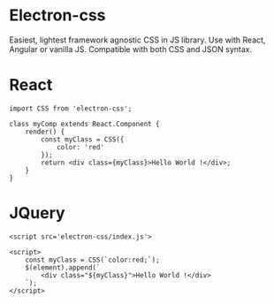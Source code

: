 # Electron-css

Easiest, lightest framework agnostic CSS in JS library. Use with React, Angular or vanilla JS. Compatible with both CSS and JSON syntax.

# React

```
import CSS from 'electron-css';

class myComp extends React.Component {
    render() {
        const myClass = CSS({
            color: 'red'
        });
        return <div class={myClass}>Hello World !</div>;
    }
}
```

# JQuery

```
<script src='electron-css/index.js'>

<script>
    const myClass = CSS(`color:red;`);
    $(element).append(`
        <div class="${myClass}">Hello World !</div>
    `);
</script>
```